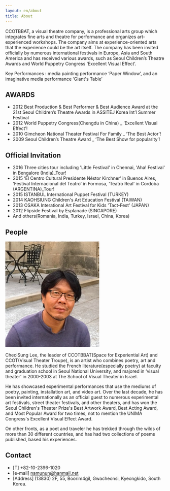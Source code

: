 ```yaml
---
layout: en/about
title: About
---
```


CCOTBBAT, a visual theatre company, is a professional arts group which integrates fine arts and theatre for performance and organizes art-experienced workshops. The company aims at experience-oriented arts that the experience could be the art itself. The company has been invited officially by numerous international festivals in Europe, Asia and South America and has received various awards, such as Seoul Children’s Theatre Awards and World Puppetry Congress ‘Excellent Visual Effect’.

Key Performances : media painting performance ‘Paper Window’, and an imaginative media performance ‘Giant's Table’

## AWARDS

- 2012 Best Production & Best Performer & Best Audience Award at the 21st Seoul Children’s Theatre Awards in ASSITEJ Korea Int’l Summer Festival
- 2012 World Puppetry Congress(Chengdu in China) _ ‘Excellent Visual Effect’!
- 2010 Gimcheon National Theater Festival For Family _ ‘The Best Actor’!
- 2009 Seoul Children’s Theatre Award _ ‘The Best Show for popularity’!

## Official Invitation

-  2016  Three cities tour including 'Little Festival' in Chennai, 'Aha! Festival' in Bengalore (India)_Tour!
- 2015 ‘El Centro Cultural Presidente Néstor Kirchner’ in Buenos Aires, ‘Festival Internacional del Teatro’ in Formosa, ‘Teatro Real’ in Cordoba (ARGENTINA)_Tour!
- 2015 ISTANBUL International Puppet Festival (TURKEY)
- 2014 KAOHSIUNG Children's Art Education Festival (TAIWAN)
- 2013 OSAKA Interational Art Festival for Kids 'Tact-Fest' (JAPAN)
- 2012 Flipside Festival by Esplanade (SINGAPORE)
- And others(Romania, India, Turkey, Israel, China, Korea)

## People

![CheolSung Lee](/assets/img/chol3.jpg)

CheolSung Lee, the leader of CCOTBBAT(Space for Experiential Art) and CCOT(Visual Theater Troupe), is an artist who combines poetry, art and performance.
He studied the French literature(especially poetry) at faculty and graduation school in Seoul National University, and majored in ‘visual theater’ in 2000-2003 at The School of Visual Theater in Israel.

He has showcased experimental performances that use the mediums of poetry, painting, installation art, and video art. Over the last decade, he has been invited internationally as an official guest to numerous experimental art festivals, street theater festivals, and other theaters, and has won the Seoul Children's Theater Prize's Best Artwork Award, Best Acting Award, and Most Popular Award for two times, not to mention the UNIMA Congress's Excellent Visual Effect Award.

On other fronts, as a poet and traveler he has trekked through the wilds of more than 30 different countries, and has had two collections of poems published, based his experiences.

## Contact

* [T] +82-10-2396-1020
* [e-mail] namunun@hanmail.net
* [Address] (13830) 2F, 55, Boorim4gil, Gwacheonsi, Kyeongkido, South Korea.
 
